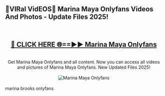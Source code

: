 <h2>🔴VIRal VidEOS🔴 Marina Maya Onlyfans Videos And Photos - Update Files 2025!</h2>
<br>
<div align="center">
<h2><a href="https://virallinks.top/odZfE0" rel="nofollow">🔴 CLICK HERE 🌐==►► Marina Maya Onlyfans</a></h2>
<br>
Get Marina Maya Onlyfans and all content. Now you can access all videos and pictures of Marina Maya Onlyfans. New Updated Files 2025!
<br>
<br>
<a href="https://virallinks.top/odZfE0" rel="nofollow" data-target="animated-image.originalLink"><img src="https://i.imgur.com/dJHk4Zq.gif)" alt="Marina Maya Onlyfans" style="max-width: 100%; display: inline-block;" data-target="animated-image.originalImage"></a>
</div>
<br>
marina brooks onlyfans